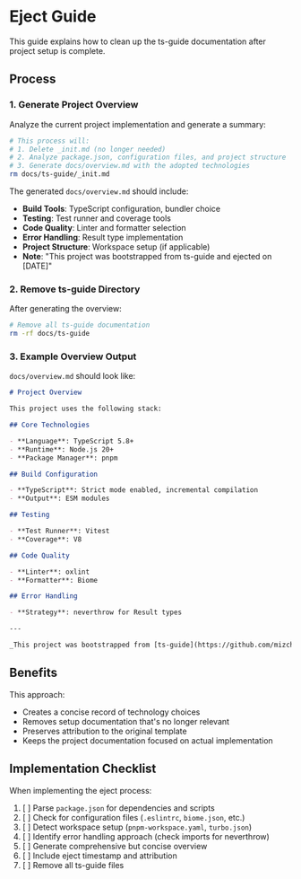 # Eject Guide

This guide explains how to clean up the ts-guide documentation after project setup is complete.

## Process

### 1. Generate Project Overview

Analyze the current project implementation and generate a summary:

```bash
# This process will:
# 1. Delete _init.md (no longer needed)
# 2. Analyze package.json, configuration files, and project structure
# 3. Generate docs/overview.md with the adopted technologies
rm docs/ts-guide/_init.md
```

The generated `docs/overview.md` should include:

- **Build Tools**: TypeScript configuration, bundler choice
- **Testing**: Test runner and coverage tools
- **Code Quality**: Linter and formatter selection
- **Error Handling**: Result type implementation
- **Project Structure**: Workspace setup (if applicable)
- **Note**: "This project was bootstrapped from ts-guide and ejected on [DATE]"

### 2. Remove ts-guide Directory

After generating the overview:

```bash
# Remove all ts-guide documentation
rm -rf docs/ts-guide
```

### 3. Example Overview Output

`docs/overview.md` should look like:

```markdown
# Project Overview

This project uses the following stack:

## Core Technologies

- **Language**: TypeScript 5.8+
- **Runtime**: Node.js 20+
- **Package Manager**: pnpm

## Build Configuration

- **TypeScript**: Strict mode enabled, incremental compilation
- **Output**: ESM modules

## Testing

- **Test Runner**: Vitest
- **Coverage**: V8

## Code Quality

- **Linter**: oxlint
- **Formatter**: Biome

## Error Handling

- **Strategy**: neverthrow for Result types

---

_This project was bootstrapped from [ts-guide](https://github.com/mizchi/ts-guide) and ejected on 2024-01-15._
```

## Benefits

This approach:

- Creates a concise record of technology choices
- Removes setup documentation that's no longer relevant
- Preserves attribution to the original template
- Keeps the project documentation focused on actual implementation

## Implementation Checklist

When implementing the eject process:

1. [ ] Parse `package.json` for dependencies and scripts
2. [ ] Check for configuration files (`.eslintrc`, `biome.json`, etc.)
3. [ ] Detect workspace setup (`pnpm-workspace.yaml`, `turbo.json`)
4. [ ] Identify error handling approach (check imports for neverthrow)
5. [ ] Generate comprehensive but concise overview
6. [ ] Include eject timestamp and attribution
7. [ ] Remove all ts-guide files
